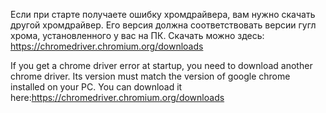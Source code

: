 Если при старте получаете ошибку хромдрайвера, вам нужно скачать другой хромдрайвер. Его версия должна соответствовать версии гугл хрома, установленного у вас на ПК. Скачать можно здесь: https://chromedriver.chromium.org/downloads

If you get a chrome driver error at startup, you need to download another chrome driver. Its version must match the version of google chrome installed on your PC. You can download it here:https://chromedriver.chromium.org/downloads
